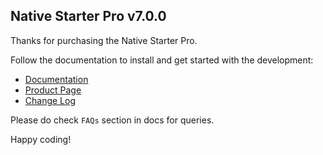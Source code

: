 ## Native Starter Pro v7.0.0

Thanks for purchasing the Native Starter Pro.

Follow the documentation to install and get started with the development:

-   [Documentation](http://docs.market.nativebase.io/native-starter-pro-ui/)
-   [Product Page](https://market.nativebase.io/view/native-starter-pro)
-	[Change Log](http://gitstrap.com/strapmobile/NativeStarterPro/blob/v7.0.0/changeLog.md)

Please do check `FAQs` section in docs for queries.

Happy coding!
